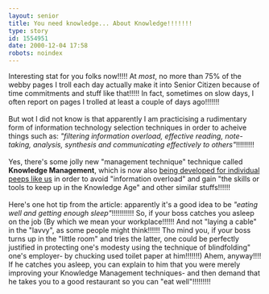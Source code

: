 ```yaml
---
layout: senior
title: You need knowledge... About Knowledge!!!!!!!
type: story
id: 1554951
date: 2000-12-04 17:58
robots: noindex
---
```

Interesting stat for you folks now!!!!! At <i>most</i>, no more than 75% of the webby pages I troll each day actually make it into Senior Citizen because of time commitments and stuff like that!!!!! In fact, sometimes on slow days, I often report on pages I trolled at least a couple of days ago!!!!!!!<br/><br/>But wot I did not know is that apparently I am practicising a rudimentary form of information technology selection techniques in order to acheive things such as: <i>"filtering information overload, effective reading, note-taking, analysis, synthesis and communicating effectively to others"</i>!!!!!!!!!<br/><br/>Yes, there's some jolly new "management technique" technique called <b>Knowledge Management</b>, which is now also <a href="http://www.destinationcrm.com/km/dcrm_km_article.asp?id=477">being developed for individual peeps like us</a> in order to avoid "information overload" and gain "the skills or tools to keep up in the Knowledge Age" and other similar stuffs!!!!!! <br/><br/>Here's one hot tip from the article: apparently it's a good idea to be <i>"eating well and getting enough sleep"</i>!!!!!!!!!!! So, if your boss catches you asleep on the job (By which we mean your workplace!!!!!! And not "laying a cable" in the "lavvy", as some people might think!!!!!! Tho mind you, if your boss turns up in the "little room" and tries the latter, one could be perfectly justified in protecting one's modesty using the technique of blindfolding" one's employer- by chucking used toilet paper at him!!!!!!!) Ahem, anyway!!!! If he catches you asleep, you can explain to him that you were merely improving your Knowledge Management techniques- and then demand that he takes you to a good restaurant so you can "eat well"!!!!!!!!!